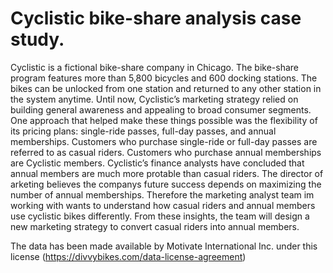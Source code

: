 # Cyclistic bike-share analysis case study.

Cyclistic is a fictional bike-share company in Chicago. The bike-share program features more than 5,800 bicycles and 600 docking stations. The bikes can be unlocked from one station and returned to any other station in the system anytime. Until now, Cyclistic’s marketing strategy relied on building general awareness and appealing to broad consumer segments. One
approach that helped make these things possible was the  flexibility of its pricing plans: single-ride passes, full-day passes, and annual memberships. Customers who purchase single-ride or full-day passes are referred to as casual riders. Customers who purchase annual memberships are Cyclistic members. Cyclistic’s  finance analysts have concluded that annual members are much more pro table than casual riders. The director of arketing believes the companys future success depends on maximizing the number of annual memberships. Therefore the marketing analyst team im working with wants to understand how casual riders and annual members use cyclistic bikes differently. From these insights, the team will design a new marketing strategy to convert casual riders into annual members. 

The data has been made available by Motivate International Inc. under this license (https://divvybikes.com/data-license-agreement)

